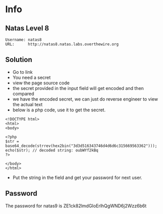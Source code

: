# Info

## Natas Level 8

```
Username: natas8
URL:      http://natas8.natas.labs.overthewire.org
```

## Solution

- Go to link
- You need a secret
- view the page source code
- the secret provided in the input field will get encoded and then compared
- we have the encoded secret, we can just do reverse engineer to view the actual text
- below is a php code, use it to get the secret.
```
<!DOCTYPE html>
<html>
<body>

<?php 
$str = base64_decode(strrev(hex2bin("3d3d516343746d4d6d6c315669563362")));
echo($str); // decoded string: oubWYf2kBq
?>

</body>
</html>
```
- Put the string in the field and get your password for next user. 

## Password

The password for natas9 is ZE1ck82lmdGIoErlhQgWND6j2Wzz6b6t
